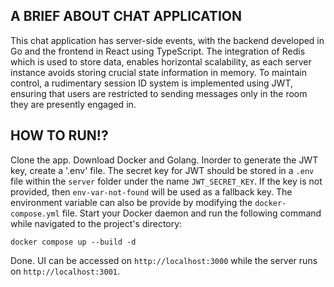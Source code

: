 
## A BRIEF ABOUT CHAT APPLICATION

This chat application has server-side events, with the backend developed in Go and the frontend in React using TypeScript.
The integration of Redis which is used to store data, enables horizontal scalability, as each server instance avoids storing crucial state information in memory.
To maintain control, a rudimentary session ID system is implemented using JWT, ensuring that users are restricted to sending messages only in the room they are presently engaged in.


## HOW TO RUN!?

Clone the app.
Download Docker and Golang.
Inorder to generate the JWT key, create a '.env' file.
The secret key for JWT should be stored in a `.env` file within the `server` folder under the name `JWT_SECRET_KEY`. If the key is not provided, then `env-var-not-found` will be used as a fallback key. The environment variable can also be provide by modifying the `docker-compose.yml` file.
Start your Docker daemon and run the following command while navigated to the project's directory:

```shell
docker compose up --build -d
```

Done. UI can be accessed on `http://localhost:3000` while the server runs on `http://localhost:3001`.
